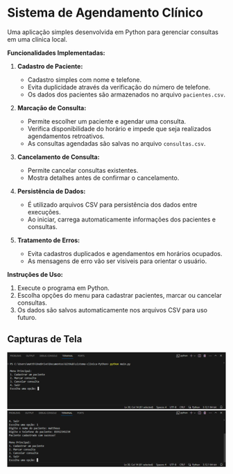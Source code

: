 # Sistema de Agendamento Clínico

Uma aplicação simples desenvolvida em Python para gerenciar consultas em uma clínica local.


**Funcionalidades Implementadas:**

1. **Cadastro de Paciente:**
   - Cadastro simples com nome e telefone.
   - Evita duplicidade através da verificação do número de telefone.
   - Os dados dos pacientes são armazenados no arquivo `pacientes.csv`.

2. **Marcação de Consulta:**
   - Permite escolher um paciente e agendar uma consulta.
   - Verifica disponibilidade do horário e impede que seja realizados agendamentos retroativos.
   - As consultas agendadas são salvas no arquivo `consultas.csv`.

3. **Cancelamento de Consulta:**
   - Permite cancelar consultas existentes.
   - Mostra detalhes antes de confirmar o cancelamento.

4. **Persistência de Dados:**
   - É utilizado arquivos CSV para persistência dos dados entre execuções.
   - Ao iniciar, carrega automaticamente informações dos pacientes e consultas.

5. **Tratamento de Erros:**
   - Evita cadastros duplicados e agendamentos em horários ocupados.
   - As mensagens de erro vão ser visiveis para orientar o usuário.

   
**Instruções de Uso:**

1. Execute o programa em Python.
2. Escolha opções do menu para cadastrar pacientes, marcar ou cancelar consultas.
3. Os dados são salvos automaticamente nos arquivos CSV para uso futuro.

## Capturas de Tela

![Captura 1](capturas/print%201.png)
![Captura 2](capturas/print%202.png)

